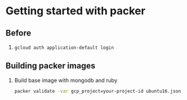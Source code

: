 # Getting started with packer

## Before
1. `gcloud auth application-default login`

## Building packer images
1. Build base image with mongodb and ruby
    ```bash
    packer validate -var gcp_project=your-project-id ubuntu16.json 
    ```
